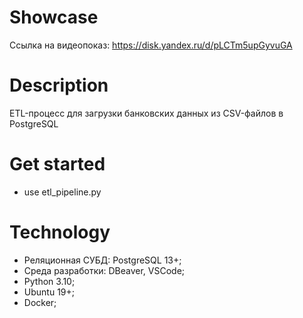 # Showcase
Ссылка на видеопоказ: https://disk.yandex.ru/d/pLCTm5upGyvuGA
# Description
ETL-процесс для загрузки банковских данных из CSV-файлов в PostgreSQL
# Get started
- use etl_pipeline.py
# Technology
- Реляционная СУБД: PostgreSQL 13+;
- Среда разработки:  DBeaver, VSCode;
- Python 3.10;
- Ubuntu 19+;
- Docker;

